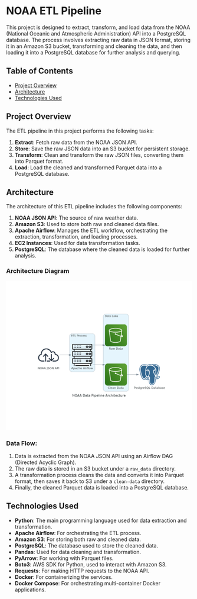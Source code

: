 # NOAA ETL Pipeline

This project is designed to extract, transform, and load data from the NOAA (National Oceanic and Atmospheric Administration) API into a PostgreSQL database. The process involves extracting raw data in JSON format, storing it in an Amazon S3 bucket, transforming and cleaning the data, and then loading it into a PostgreSQL database for further analysis and querying.

## Table of Contents

- [Project Overview](#project-overview)
- [Architecture](#architecture)
- [Technologies Used](#technologies-used)

## Project Overview

The ETL pipeline in this project performs the following tasks:

1. **Extract**: Fetch raw data from the NOAA JSON API.
2. **Store**: Save the raw JSON data into an S3 bucket for persistent storage.
3. **Transform**: Clean and transform the raw JSON files, converting them into Parquet format.
4. **Load**: Load the cleaned and transformed Parquet data into a PostgreSQL database.

## Architecture

The architecture of this ETL pipeline includes the following components:

1. **NOAA JSON API**: The source of raw weather data.
2. **Amazon S3**: Used to store both raw and cleaned data files.
3. **Apache Airflow**: Manages the ETL workflow, orchestrating the extraction, transformation, and loading processes.
4. **EC2 Instances**: Used for data transformation tasks.
5. **PostgreSQL**: The database where the cleaned data is loaded for further analysis.

### Architecture Diagram

![NOAA ETL Pipeline Architecture](docs/noaa_data_pipeline_architecture.png)

### Data Flow:

1. Data is extracted from the NOAA JSON API using an Airflow DAG (Directed Acyclic Graph).
2. The raw data is stored in an S3 bucket under a `raw_data` directory.
3. A transformation process cleans the data and converts it into Parquet format, then saves it back to S3 under a `clean-data` directory.
4. Finally, the cleaned Parquet data is loaded into a PostgreSQL database.

## Technologies Used

- **Python**: The main programming language used for data extraction and transformation.
- **Apache Airflow**: For orchestrating the ETL process.
- **Amazon S3**: For storing both raw and cleaned data.
- **PostgreSQL**: The database used to store the cleaned data.
- **Pandas**: Used for data cleaning and transformation.
- **PyArrow**: For working with Parquet files.
- **Boto3**: AWS SDK for Python, used to interact with Amazon S3.
- **Requests**: For making HTTP requests to the NOAA API.
- **Docker**: For containerizing the services.
- **Docker Compose**: For orchestrating multi-container Docker applications.